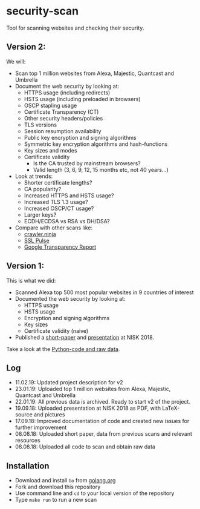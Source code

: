 # security-scan
Tool for scanning websites and checking their security.

## Version 2:

We will:

- Scan top 1 million websites from Alexa, Majestic, Quantcast and Umbrella
- Document the web security by looking at:
  - HTTPS usage (including redirects)
  - HSTS usage (including preloaded in browsers)
  - OSCP stapling usage
  - Certificate Transparency (CT)
  - Other security headers/policies
  - TLS versions
  - Session resumption availability
  - Public key encryption and signing algorithms
  - Symmetric key encryption algorithms and hash-functions
  - Key sizes and modes
  - Certificate validity
    - Is the CA trusted by mainstream browsers?
    - Valid length (3, 6, 9, 12, 15 months etc, not 40 years...)
- Look at trends:
  - Shorter certificate lengths?
  - CA popularity?
  - Increased HTTPS and HSTS usage?
  - Increased TLS 1.3 usage?
  - Increased OSCP/CT usage?
  - Larger keys?
  - ECDH/ECDSA vs RSA vs DH/DSA?
- Compare with other scans like:
  - [crawler.ninja](https://crawler.ninja)
  - [SSL Pulse](https://www.ssllabs.com/ssl-pulse/)
  - [Google Transparency Report](https://transparencyreport.google.com/?hl=en)

## Version 1:

This is what we did:

- Scanned Alexa top 500 most popular websites in 9 countries of interest
- Documented the web security by looking at:
  - HTTPS usage
  - HSTS usage
  - Encryption and signing algorithms
  - Key sizes
  - Certificate validity (naive)
- Published a [short-paper](/papers/short-paper/Where_is_the_web_still_insecure__Regional_scans_for_HTTPS_certificates.pdf)
and [presentation](/presentations/NISK2018/NISK_presentation.pdf) at NISK 2018.

Take a look at the [Python-code and raw data](/archive/Version1_Python).

## Log

- 11.02.19: Updated project description for v2
- 23.01.19: Uploaded top 1 million websites from Alexa, Majestic, Quantcast and Umbrella
- 22.01.19: All previous data is archived. Ready to start v2 of the project.
- 19.09.18: Uploaded presentation at NISK 2018 as PDF, with LaTeX-source and pictures
- 17.09.18: Improved documentation of code and created new issues for further improvement
- 08.08.18: Uploaded short paper, data from previous scans and relevant resources
- 08.08.18: Uploaded all code to scan and obtain raw data

## Installation

- Download and install `Go` from [golang.org](https://golang.org/doc/install)
- Fork and download this repository
- Use command line and `cd` to your local version of the repository
- Type `make run` to run a new scan
